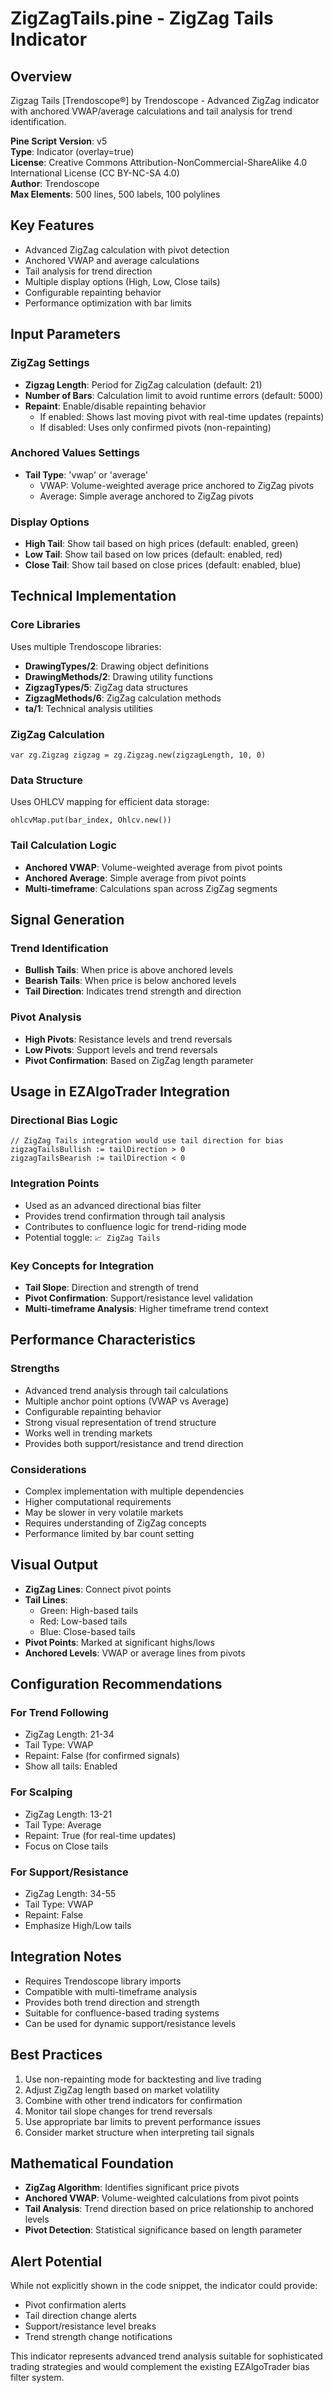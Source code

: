 # ZigZagTails.pine - ZigZag Tails Indicator

## Overview
Zigzag Tails [Trendoscope®] by Trendoscope - Advanced ZigZag indicator with anchored VWAP/average calculations and tail analysis for trend identification.

**Pine Script Version**: v5  
**Type**: Indicator (overlay=true)  
**License**: Creative Commons Attribution-NonCommercial-ShareAlike 4.0 International License (CC BY-NC-SA 4.0)  
**Author**: Trendoscope  
**Max Elements**: 500 lines, 500 labels, 100 polylines

## Key Features
- Advanced ZigZag calculation with pivot detection
- Anchored VWAP and average calculations
- Tail analysis for trend direction
- Multiple display options (High, Low, Close tails)
- Configurable repainting behavior
- Performance optimization with bar limits

## Input Parameters

### ZigZag Settings
- **Zigzag Length**: Period for ZigZag calculation (default: 21)
- **Number of Bars**: Calculation limit to avoid runtime errors (default: 5000)
- **Repaint**: Enable/disable repainting behavior
  - If enabled: Shows last moving pivot with real-time updates (repaints)
  - If disabled: Uses only confirmed pivots (non-repainting)

### Anchored Values Settings
- **Tail Type**: 'vwap' or 'average'
  - VWAP: Volume-weighted average price anchored to ZigZag pivots
  - Average: Simple average anchored to ZigZag pivots

### Display Options
- **High Tail**: Show tail based on high prices (default: enabled, green)
- **Low Tail**: Show tail based on low prices (default: enabled, red)  
- **Close Tail**: Show tail based on close prices (default: enabled, blue)

## Technical Implementation

### Core Libraries
Uses multiple Trendoscope libraries:
- **DrawingTypes/2**: Drawing object definitions
- **DrawingMethods/2**: Drawing utility functions
- **ZigzagTypes/5**: ZigZag data structures
- **ZigzagMethods/6**: ZigZag calculation methods
- **ta/1**: Technical analysis utilities

### ZigZag Calculation
```pine
var zg.Zigzag zigzag = zg.Zigzag.new(zigzagLength, 10, 0)
```

### Data Structure
Uses OHLCV mapping for efficient data storage:
```pine
ohlcvMap.put(bar_index, Ohlcv.new())
```

### Tail Calculation Logic
- **Anchored VWAP**: Volume-weighted average from pivot points
- **Anchored Average**: Simple average from pivot points
- **Multi-timeframe**: Calculations span across ZigZag segments

## Signal Generation

### Trend Identification
- **Bullish Tails**: When price is above anchored levels
- **Bearish Tails**: When price is below anchored levels
- **Tail Direction**: Indicates trend strength and direction

### Pivot Analysis
- **High Pivots**: Resistance levels and trend reversals
- **Low Pivots**: Support levels and trend reversals
- **Pivot Confirmation**: Based on ZigZag length parameter

## Usage in EZAlgoTrader Integration

### Directional Bias Logic
```pine
// ZigZag Tails integration would use tail direction for bias
zigzagTailsBullish := tailDirection > 0
zigzagTailsBearish := tailDirection < 0
```

### Integration Points
- Used as an advanced directional bias filter
- Provides trend confirmation through tail analysis
- Contributes to confluence logic for trend-riding mode
- Potential toggle: `📈 ZigZag Tails`

### Key Concepts for Integration
- **Tail Slope**: Direction and strength of trend
- **Pivot Confirmation**: Support/resistance level validation
- **Multi-timeframe Analysis**: Higher timeframe trend context

## Performance Characteristics

### Strengths
- Advanced trend analysis through tail calculations
- Multiple anchor point options (VWAP vs Average)
- Configurable repainting behavior
- Strong visual representation of trend structure
- Works well in trending markets
- Provides both support/resistance and trend direction

### Considerations
- Complex implementation with multiple dependencies
- Higher computational requirements
- May be slower in very volatile markets
- Requires understanding of ZigZag concepts
- Performance limited by bar count setting

## Visual Output
- **ZigZag Lines**: Connect pivot points
- **Tail Lines**: 
  - Green: High-based tails
  - Red: Low-based tails
  - Blue: Close-based tails
- **Pivot Points**: Marked at significant highs/lows
- **Anchored Levels**: VWAP or average lines from pivots

## Configuration Recommendations

### For Trend Following
- ZigZag Length: 21-34
- Tail Type: VWAP
- Repaint: False (for confirmed signals)
- Show all tails: Enabled

### For Scalping
- ZigZag Length: 13-21
- Tail Type: Average
- Repaint: True (for real-time updates)
- Focus on Close tails

### For Support/Resistance
- ZigZag Length: 34-55
- Tail Type: VWAP
- Repaint: False
- Emphasize High/Low tails

## Integration Notes
- Requires Trendoscope library imports
- Compatible with multi-timeframe analysis
- Provides both trend direction and strength
- Suitable for confluence-based trading systems
- Can be used for dynamic support/resistance levels

## Best Practices
1. Use non-repainting mode for backtesting and live trading
2. Adjust ZigZag length based on market volatility
3. Combine with other trend indicators for confirmation
4. Monitor tail slope changes for trend reversals
5. Use appropriate bar limits to prevent performance issues
6. Consider market structure when interpreting tail signals

## Mathematical Foundation
- **ZigZag Algorithm**: Identifies significant price pivots
- **Anchored VWAP**: Volume-weighted calculations from pivot points
- **Tail Analysis**: Trend direction based on price relationship to anchored levels
- **Pivot Detection**: Statistical significance based on length parameter

## Alert Potential
While not explicitly shown in the code snippet, the indicator could provide:
- Pivot confirmation alerts
- Tail direction change alerts
- Support/resistance level breaks
- Trend strength change notifications

This indicator represents advanced trend analysis suitable for sophisticated trading strategies and would complement the existing EZAlgoTrader bias filter system.
